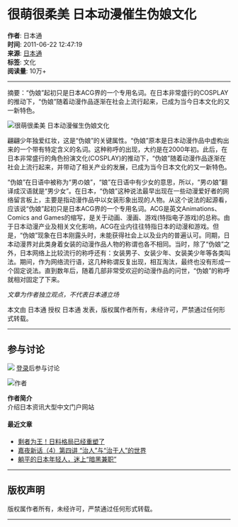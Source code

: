 # 很萌很柔美 日本动漫催生伪娘文化

**作者**: 日本通  
**时间**: 2011-06-22 12:47:19  
**来源**: [日本通](https://www.517japan.com)  
**标签**: 文化  
**阅读量**: 10万+

---

摘要：“伪娘”起初只是日本ACG界的一个专用名词。在日本非常盛行的COSPLAY的推动下，“伪娘”随着动漫作品逐渐在社会上流行起来，已成为当今日本文化的又一新特色。

![很萌很柔美 日本动漫催生伪娘文化](https://www.517japan.com/attachments/2011/06/853_201106221250041777v.jpg "伪娘的代表人物宫小路瑞穗")

翩翩少年独爱红妆，这是“伪娘”的关键属性。“伪娘”原本是日本动漫作品中虚构出来的一个带有特定含义的名词。这种称呼的出现，大约是在2000年初。此后，在日本非常盛行的角色扮演文化(COSPLAY)的推动下，“伪娘”随着动漫作品逐渐在社会上流行起来，并带动了相关产业的发展，已成为当今日本文化的又一新特色。

“伪娘”在日语中被称为“男の娘”，“娘”在日语中有少女的意思，所以，“男の娘”翻译成汉语就是“男少女”。在日本，“伪娘”这种说法最早出现在一些动漫爱好者的网络留言板上，主要是指动漫作品中以女装形象出现的人物。从这个说法的起源看，应该说“伪娘”起初只是日本ACG界的一个专用名词。ACG是英文Animations、Comics and Games的缩写，是关于动画、漫画、游戏(特指电子游戏)的总称。由于日本动漫产业及相关文化影响，ACG在业内往往特指日本的动漫和游戏。但是，“伪娘”现象在日本刚露头时，未能获得社会上以及业内的普遍认可。同期，日本动漫界对此类身着女装的动漫作品人物的称谓也各不相同。当时，除了“伪娘”之外，日本网络上比较流行的称呼还有：女装男子、女装少年、女装美少年等各类叫法。期间，作为网络流行语，这几种称谓反复出现，相互淘汰，最终也没有形成一个固定说法。直到数年后，随着几部非常受欢迎的动漫作品的问世，“伪娘”的称呼就相对固定了下来。

*文章为作者独立观点，不代表日本通立场*

本文由 日本通 授权 日本通 发表，版权属作者所有，未经许可，严禁通过任何形式转载。

---

## 参与讨论

![](https://www.517japan.com/files/default_avatar.png) [登录](https://www.517japan.com/index/user/login.html?url=/viewnews-29944.html)后参与讨论

![作者](https://www.517japan.com/upload/img/20191213/dcfeda030cbb50e74bfc4334331b77c1.jpeg)

**作者简介**  
介绍日本资讯大型中文门户网站

#### 最近文章
- [剩者为王！日料格局已经重塑了](https://www.517japan.com/viewnews-117582.html)
- [嘉夜新话（4）第四讲 “治人”与“治于人”的世界](https://www.517japan.com/viewnews-117560.html)
- [躺平的日本年轻人，迷上“暗黑兼职”](https://www.517japan.com/viewnews-117573.html)

---

## 版权声明
版权属作者所有，未经许可，严禁通过任何形式转载。

---